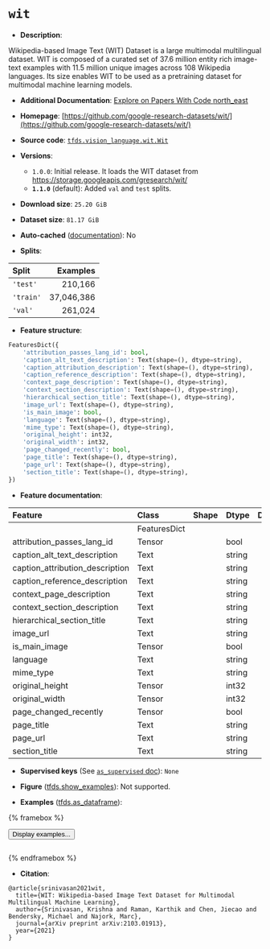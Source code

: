 <div itemscope itemtype="http://schema.org/Dataset">
  <div itemscope itemprop="includedInDataCatalog" itemtype="http://schema.org/DataCatalog">
    <meta itemprop="name" content="TensorFlow Datasets" />
  </div>
  <meta itemprop="name" content="wit" />
  <meta itemprop="description" content="Wikipedia-based Image Text (WIT) Dataset is a large multimodal multilingual&#10;dataset. WIT is composed of a curated set of 37.6 million entity rich image-text&#10;examples with 11.5 million unique images across 108 Wikipedia languages. Its&#10;size enables WIT to be used as a pretraining dataset for multimodal machine&#10;learning models.&#10;&#10;To use this dataset:&#10;&#10;```python&#10;import tensorflow_datasets as tfds&#10;&#10;ds = tfds.load(&#x27;wit&#x27;, split=&#x27;train&#x27;)&#10;for ex in ds.take(4):&#10;  print(ex)&#10;```&#10;&#10;See [the guide](https://www.tensorflow.org/datasets/overview) for more&#10;informations on [tensorflow_datasets](https://www.tensorflow.org/datasets).&#10;&#10;" />
  <meta itemprop="url" content="https://www.tensorflow.org/datasets/catalog/wit" />
  <meta itemprop="sameAs" content="https://github.com/google-research-datasets/wit/" />
  <meta itemprop="citation" content="@article{srinivasan2021wit,&#10;  title={WIT: Wikipedia-based Image Text Dataset for Multimodal Multilingual Machine Learning},&#10;  author={Srinivasan, Krishna and Raman, Karthik and Chen, Jiecao and Bendersky, Michael and Najork, Marc},&#10;  journal={arXiv preprint arXiv:2103.01913},&#10;  year={2021}&#10;}" />
</div>

# `wit`


*   **Description**:

Wikipedia-based Image Text (WIT) Dataset is a large multimodal multilingual
dataset. WIT is composed of a curated set of 37.6 million entity rich image-text
examples with 11.5 million unique images across 108 Wikipedia languages. Its
size enables WIT to be used as a pretraining dataset for multimodal machine
learning models.

*   **Additional Documentation**:
    <a class="button button-with-icon" href="https://paperswithcode.com/dataset/wit">
    Explore on Papers With Code
    <span class="material-icons icon-after" aria-hidden="true"> north_east
    </span> </a>

*   **Homepage**:
    [https://github.com/google-research-datasets/wit/](https://github.com/google-research-datasets/wit/)

*   **Source code**:
    [`tfds.vision_language.wit.Wit`](https://github.com/tensorflow/datasets/tree/master/tensorflow_datasets/vision_language/wit/wit.py)

*   **Versions**:

    *   `1.0.0`: Initial release. It loads the WIT dataset from
        https://storage.googleapis.com/gresearch/wit/
    *   **`1.1.0`** (default): Added `val` and `test` splits.

*   **Download size**: `25.20 GiB`

*   **Dataset size**: `81.17 GiB`

*   **Auto-cached**
    ([documentation](https://www.tensorflow.org/datasets/performances#auto-caching)):
    No

*   **Splits**:

Split     | Examples
:-------- | ---------:
`'test'`  | 210,166
`'train'` | 37,046,386
`'val'`   | 261,024

*   **Feature structure**:

```python
FeaturesDict({
    'attribution_passes_lang_id': bool,
    'caption_alt_text_description': Text(shape=(), dtype=string),
    'caption_attribution_description': Text(shape=(), dtype=string),
    'caption_reference_description': Text(shape=(), dtype=string),
    'context_page_description': Text(shape=(), dtype=string),
    'context_section_description': Text(shape=(), dtype=string),
    'hierarchical_section_title': Text(shape=(), dtype=string),
    'image_url': Text(shape=(), dtype=string),
    'is_main_image': bool,
    'language': Text(shape=(), dtype=string),
    'mime_type': Text(shape=(), dtype=string),
    'original_height': int32,
    'original_width': int32,
    'page_changed_recently': bool,
    'page_title': Text(shape=(), dtype=string),
    'page_url': Text(shape=(), dtype=string),
    'section_title': Text(shape=(), dtype=string),
})
```

*   **Feature documentation**:

Feature                         | Class        | Shape | Dtype  | Description
:------------------------------ | :----------- | :---- | :----- | :----------
                                | FeaturesDict |       |        |
attribution_passes_lang_id      | Tensor       |       | bool   |
caption_alt_text_description    | Text         |       | string |
caption_attribution_description | Text         |       | string |
caption_reference_description   | Text         |       | string |
context_page_description        | Text         |       | string |
context_section_description     | Text         |       | string |
hierarchical_section_title      | Text         |       | string |
image_url                       | Text         |       | string |
is_main_image                   | Tensor       |       | bool   |
language                        | Text         |       | string |
mime_type                       | Text         |       | string |
original_height                 | Tensor       |       | int32  |
original_width                  | Tensor       |       | int32  |
page_changed_recently           | Tensor       |       | bool   |
page_title                      | Text         |       | string |
page_url                        | Text         |       | string |
section_title                   | Text         |       | string |

*   **Supervised keys** (See
    [`as_supervised` doc](https://www.tensorflow.org/datasets/api_docs/python/tfds/load#args)):
    `None`

*   **Figure**
    ([tfds.show_examples](https://www.tensorflow.org/datasets/api_docs/python/tfds/visualization/show_examples)):
    Not supported.

*   **Examples**
    ([tfds.as_dataframe](https://www.tensorflow.org/datasets/api_docs/python/tfds/as_dataframe)):

<!-- mdformat off(HTML should not be auto-formatted) -->

{% framebox %}

<button id="displaydataframe">Display examples...</button>
<div id="dataframecontent" style="overflow-x:auto"></div>
<script>
const url = "https://storage.googleapis.com/tfds-data/visualization/dataframe/wit-1.1.0.html";
const dataButton = document.getElementById('displaydataframe');
dataButton.addEventListener('click', async () => {
  // Disable the button after clicking (dataframe loaded only once).
  dataButton.disabled = true;

  const contentPane = document.getElementById('dataframecontent');
  try {
    const response = await fetch(url);
    // Error response codes don't throw an error, so force an error to show
    // the error message.
    if (!response.ok) throw Error(response.statusText);

    const data = await response.text();
    contentPane.innerHTML = data;
  } catch (e) {
    contentPane.innerHTML =
        'Error loading examples. If the error persist, please open '
        + 'a new issue.';
  }
});
</script>

{% endframebox %}

<!-- mdformat on -->

*   **Citation**:

```
@article{srinivasan2021wit,
  title={WIT: Wikipedia-based Image Text Dataset for Multimodal Multilingual Machine Learning},
  author={Srinivasan, Krishna and Raman, Karthik and Chen, Jiecao and Bendersky, Michael and Najork, Marc},
  journal={arXiv preprint arXiv:2103.01913},
  year={2021}
}
```


